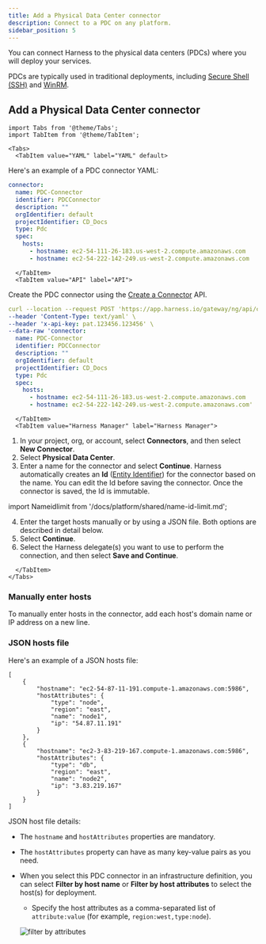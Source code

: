 ```yaml
---
title: Add a Physical Data Center connector
description: Connect to a PDC on any platform. 
sidebar_position: 5
---
```


You can connect Harness to the physical data centers (PDCs) where you will deploy your services.

PDCs are typically used in traditional deployments, including [Secure Shell (SSH)](/docs/continuous-delivery/deploy-srv-diff-platforms/traditional/ssh-ng) and [WinRM](/docs/continuous-delivery/deploy-srv-diff-platforms/traditional/win-rm-tutorial).

## Add a Physical Data Center connector

```mdx-code-block
import Tabs from '@theme/Tabs';
import TabItem from '@theme/TabItem';
```
```mdx-code-block
<Tabs>
  <TabItem value="YAML" label="YAML" default>
```

Here's an example of a PDC connector YAML:

```yaml
connector:
  name: PDC-Connector
  identifier: PDCConnector
  description: ""
  orgIdentifier: default
  projectIdentifier: CD_Docs
  type: Pdc
  spec:
    hosts:
      - hostname: ec2-54-111-26-183.us-west-2.compute.amazonaws.com
      - hostname: ec2-54-222-142-249.us-west-2.compute.amazonaws.com
```

```mdx-code-block
  </TabItem>
  <TabItem value="API" label="API">
```

Create the PDC connector using the [Create a Connector](https://apidocs.harness.io/tag/connectors#operation/createConnector) API.


```yaml
curl --location --request POST 'https://app.harness.io/gateway/ng/api/connectors?accountIdentifier=123456' \
--header 'Content-Type: text/yaml' \
--header 'x-api-key: pat.123456.123456' \
--data-raw 'connector:
  name: PDC-Connector
  identifier: PDCConnector
  description: ""
  orgIdentifier: default
  projectIdentifier: CD_Docs
  type: Pdc
  spec:
    hosts:
      - hostname: ec2-54-111-26-183.us-west-2.compute.amazonaws.com
      - hostname: ec2-54-222-142-249.us-west-2.compute.amazonaws.com'
```

```mdx-code-block
  </TabItem>
  <TabItem value="Harness Manager" label="Harness Manager">
```

1. In your project, org, or account, select **Connectors**, and then select **New Connector**.
2. Select **Physical Data Center**.
3. Enter a name for the connector and select **Continue**. Harness automatically creates an **Id** ([Entity Identifier](../../../platform/references/entity-identifier-reference.md)) for the connector based on the name. You can edit the Id before saving the connector. Once the connector is saved, the Id is immutable.

import Nameidlimit from '/docs/platform/shared/name-id-limit.md';

<Nameidlimit />

4. Enter the target hosts manually or by using a JSON file. Both options are described in detail below.
5. Select **Continue**.
6. Select the Harness delegate(s) you want to use to perform the connection, and then select **Save and Continue**.


```mdx-code-block
  </TabItem>
</Tabs>
```

### Manually enter hosts

To manually enter hosts in the connector, add each host's domain name or IP address on a new line.

### JSON hosts file

Here's an example of a JSON hosts file:

```
[
    {
        "hostname": "ec2-54-87-11-191.compute-1.amazonaws.com:5986",
        "hostAttributes": {
            "type": "node",
            "region": "east",
            "name": "node1",
            "ip": "54.87.11.191"
        }
    },
    {
        "hostname": "ec2-3-83-219-167.compute-1.amazonaws.com:5986",
        "hostAttributes": {
            "type": "db",
            "region": "east",
            "name": "node2",
            "ip": "3.83.219.167"
        }
    }
]
```

JSON host file details:
- The `hostname` and `hostAttributes` properties are mandatory.
- The `hostAttributes` property can have as many key-value pairs as you need.
- When you select this PDC connector in an infrastructure definition, you can select **Filter by host name** or **Filter by host attributes** to select the host(s) for deployment.
  - Specify the host attributes as a comma-separated list of `attribute:value` (for example, `region:west,type:node`).
  
  ![filter by attributes](static/03f04039461392e58c2131391f278da95ea95e5c7d3c5e71e17913005342e9da.png)


